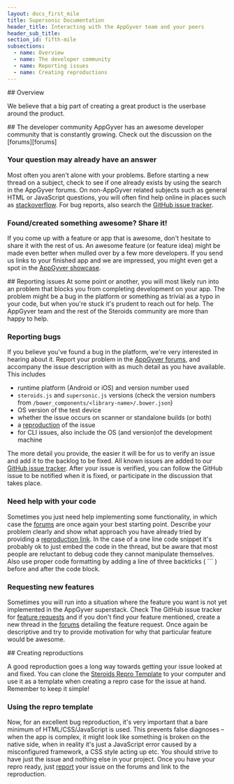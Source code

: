```yaml
---
layout: docs_first_mile
title: Supersonic Documentation
header_title: Interacting with the AppGyver team and your peers
header_sub_title:
section_id: fifth-mile
subsections:
  - name: Overview
  - name: The developer community
  - name: Reporting issues
  - name: Creating reproductions
---
```


<section class="docs-section" id="overview">
## Overview

We believe that a big part of creating a great product is the userbase around the product.
</section>

<section class="docs-section" id="the-developer-community">
## The developer community
AppGyver has an awesome developer community that is constantly growing. Check out the discussion on the [forums][forums]

### Your question may already have an answer
Most often you aren't alone with your problems. Before starting a new thread on a subject, check to see if one already exists by using the search in the AppGyver forums. On non-AppGyver related subjects such as general HTML or JavaScript questions, you will often find help online in places such as [stackoverflow](http://www.stackoverflow.com). For bug reports, also search the [GitHub issue tracker][github-issues].

### Found/created something awesome? Share it!
If you come up with a feature or app that is awesome, don't hesitate to share it with the rest of us. An awesome feature (or feature idea) might be made even better when mulled over by a few more developers. If you send us links to your finished app and we are impressed, you might even get a spot in the [AppGyver showcase][app-showcase].
</section>

<section class="docs-section" id="reporting-issues">
## Reporting issues
At some point or another, you will most likely run into an problem that blocks you from completing development on your app. The problem might be a bug in the platform or something as trivial as a typo in your code, but when you're stuck it's prudent to reach out for help. The AppGyver team and the rest of the Steroids community are more than happy to help.

### Reporting bugs
If you believe you've found a bug in the platform, we're very interested in hearing about it. Report your problem in the [AppGyver forums][forums], and accompany the issue description with as much detail as you have available. This includes

  - runtime platform (Android or iOS) and version number used
  - `steroids.js` and `supersonic.js` versions (check the version numbers from `/bower_components/<library-name>/.bower.json`)
  - OS version of the test device
  - whether the issue occurs on scanner or standalone builds (or both)
  - a [reproduction](#creating-reproductions) of the issue
  - for CLI issues, also include the OS (and version)of the development machine

The more detail you provide, the easier it will be for us to verify an issue and add it to the backlog to be fixed. All known issues are added to our [GitHub issue tracker][github-issues]. After your issue is verified, you can follow the GitHub issue to be notified when it is fixed, or participate in the discussion that takes place.

### Need help with your code
Sometimes you just need help implementing some functionality, in which case the [forums][forums] are once again your best starting point. Describe your problem clearly and show what approach you have already tried by providing a [reproduction link](#creating-reproductions). In the case of a one line code snippet it's probably ok to just embed the code in the thread, but be aware that most people are reluctant to debug code they cannot manipulate themselves. Also use proper code formatting by adding a line of three backticks ( \`\`\` ) before and after the code block.

### Requesting new features
Sometimes you will run into a situation where the feature you want is not yet implemented in the AppGyver superstack. Check The GitHub issue tracker for [feature requests][github-feature-requests] and if you don't find your feature mentioned, create a new thread in the [forums][forums] detailing the feature request. Once again be descriptive and try to provide motivation for why that particular feature would be awesome.
</section>

<section class="docs-section" id="creating-reproductions">
## Creating reproductions

A good reproduction goes a long way towards getting your issue looked at and fixed. You can clone the [Steroids Repro Template][repro-template] to your computer and use it as a template when creating a repro case for the issue at hand. Remember to keep it simple!

### Using the repro template

Now, for an excellent bug reproduction, it's very important that a bare minimum of HTML/CSS/JavaScript is used. This prevents false diagnoses – when the app is complex, it might look like something is broken on the native side, when in reality it's just a JavaScript error caused by a misconfigured framework, a CSS style acting up etc. You should strive to have just the issue and nothing else in your project. Once you have your repro ready, just [report](#reporting-issues) your issue on the forums and link to the reproduction.
</section>

[app-showcase]: http://www.appgyver.com/showcase
[forums]: https://forums.appgyver.com
[github-issues]: https://github.com/AppGyver/steroids/issues
[github-feature-requests]: https://github.com/AppGyver/steroids/issues?q=is%3Aopen+is%3Aissue+label%3Afeature
[repro-template]: https://github.com/AppGyver/steroids-repro-template